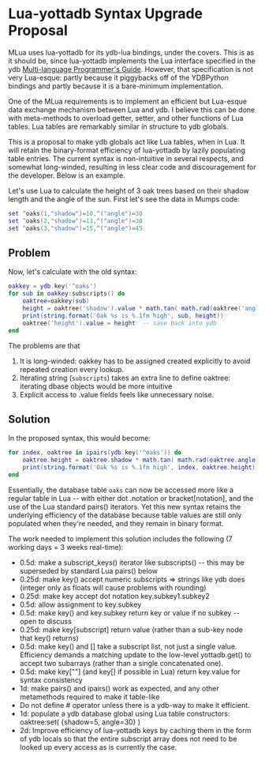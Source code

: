 # Lua-yottadb Syntax Upgrade Proposal

MLua uses lua-yottadb for its ydb-lua bindings, under the covers. This is as it should be, since lua-yottadb implements the Lua interface specified in the ydb [Multi-language Programmer's Guide](https://docs.yottadb.com/MultiLangProgGuide/luaprogram.html). However, that specification is not very Lua-esque: partly because it piggybacks off of the YDBPython bindings and partly because it is a bare-minimum implementation.

One of the MLua requirements is to implement an efficient but Lua-esque data exchange mechanism between Lua and ydb. I believe this can be done with meta-methods to overload getter, setter, and other functions of Lua tables. Lua tables are remarkably similar in structure to ydb globals.

This is a proposal to make ydb globals act like Lua tables, when in Lua. It will retain the binary-format efficiency of lua-yottadb by lazily populating table entries. The current syntax is non-intuitive in several respects, and somewhat long-winded, resulting in less clear code and discouragement for the developer. Below is an example.

Let's use Lua to calculate the height of 3 oak trees based on their shadow length and the angle of the sun. First let's see the data in Mumps code:

```lua
set ^oaks(1,"shadow")=10,^("angle")=30
set ^oaks(2,"shadow")=13,^("angle")=30
set ^oaks(3,"shadow")=15,^("angle")=45
```

## Problem

Now, let's calculate with the old syntax:

```lua
oakkey = ydb.key('^oaks')
for sub in oakkey:subscripts() do
    oaktree=oakkey(sub)
    height = oaktree('shadow').value * math.tan( math.rad(oaktree('angle').value) )
    print(string.format('Oak %s is %.1fm high', sub, height))
    oaktree('height').value = height  -- save back into ydb
end
```

The problems are that

1. It is long-winded: oakkey has to be assigned created explicitly to avoid repeated creation every lookup.
2. Iterating string (`subscripts`) takes an extra line to define oaktree: iterating dbase objects would be more intuitive
3. Explicit access to .value fields feels like unnecessary noise.

## Solution

In the proposed syntax, this would become:

```lua
for index, oaktree in ipairs(ydb.key('^oaks')) do
    oaktree.height = oaktree.shadow * math.tan( math.rad(oaktree.angle) )
    print(string.format('Oak %s is %.1fm high', index, oaktree.height))
end
```

Essentially, the database table `oaks` can now be accessed more like a regular table in Lua -- with either dot .notation or bracket[notation], and the use of the Lua standard pairs() iterators. Yet this new syntax retains the underlying efficiency of the database because table values are still only populated when they're needed, and they remain in binary format.

The work needed to implement this solution includes the following (7 working days = 3 weeks real-time):

- 0.5d: make a subscript_keys() iterator like subscripts() -- this may be superseded by standard Lua pairs() below
- 0.25d: make key() accept numeric subscripts => strings like ydb does (integer only as floats will cause problems with rounding)
- 0.25d: make key accept dot notation key.subkey1.subkey2
- 0.5d: allow assignment to key.subkey
- 0.5d: make key() and key.subkey return key or value if no subkey -- open to discuss
- 0.25d: make key[subscript] return value (rather than a sub-key node that key() returns)
- 0.5d: make key() and [] take a subscript list, not just a single value. Efficiency demands a matching update to the low-level yottadb.get() to accept two subarrays (rather than a single concatenated one).
- 0.5d: make key[""] (and key[] if possible in Lua) return key.value for syntax consistency
- 1d: make pairs() and ipairs() work as expected, and any other metamethods required to make it table-like
- Do not define # operator unless there is a ydb-way to make it efficient.
- 1d: populate a ydb database global using Lua table constructors: oaktree:set( {shadow=5, angle=30} )
- 2d: Improve efficiency of lua-yottadb keys by caching them in the form of ydb locals so that the entire subscript array does not need to be looked up every access as is currently the case.

